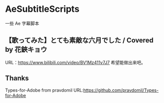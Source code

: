 # AeSubtitleScripts

一些 Ae 字幕脚本

## 【歌ってみた】とても素敵な六月でした / Covered by 花鋏キョウ

URL：https://www.bilibili.com/video/BV1Mz411v7J7
希望能做出来吧。

## Thanks

Types-for-Adobe from pravdomil
URL:https://github.com/pravdomil/Types-for-Adobe
